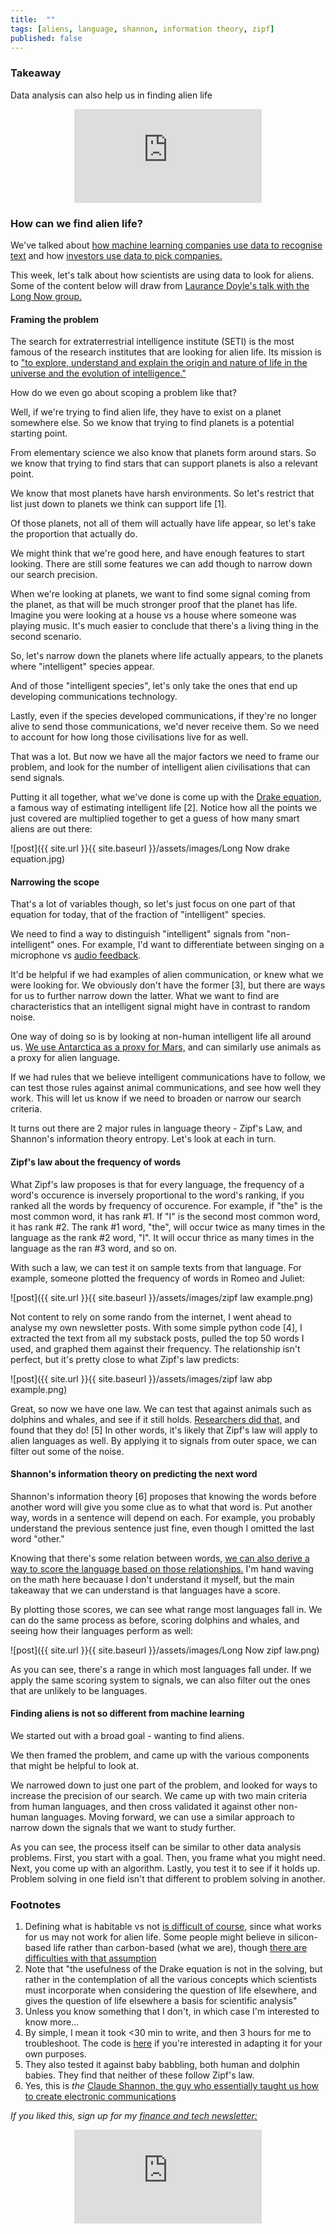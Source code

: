 ```yaml
---
title:  ""  
tags: [aliens, language, shannon, information theory, zipf]
published: false
---
```


### Takeaway

Data analysis can also help us in finding alien life

<style>
      .iframe-container {
        overflow: hidden;        
        padding-top: 50%; <!-- Calculated from the aspect ration of the content (in case of 16:9 it is 9/16= 0.5625) -->
        position: relative;
      }
      .iframe-container iframe { 
         border: 0;
         height: 100%; <!-- Finally, width and height are set to 100% so the iframe takes up 100% of the containers space. -->
         left: 0;
         position: absolute;
         top: 0;
         width: 100%;
         display: block;
         margin: 0 auto; <!-- center image -->
      }
      <!-- 4x3 Aspect Ratio -->
      .iframe-container-4x3 {
        padding-top: 75%;
      }
</style> 

<div class="iframe-container-4x3">
  <p align="center"><iframe src="https://avoidboringpeople.substack.com/embed" frameborder="0" scrolling="no"> </iframe></p>
</div>

### How can we find alien life?

We've talked about [how machine learning companies use data to recognise text](https://avoidboringpeople.substack.com/p/the-next-machine-learning-startup "ML") and how [investors use data to pick companies.](https://avoidboringpeople.substack.com/p/not-everything-is-insider-trading "invest")

This week, let's talk about how scientists are using data to look for aliens. Some of the content below will draw from [Laurance Doyle's talk with the Long Now group.](http://longnow.org/seminars/02020/apr/29/interspecies-communication-and-search-extraterrestrial-intelligence/ "Long")

#### Framing the problem

The search for extraterrestrial intelligence institute (SETI) is the most famous of the research institutes that are looking for alien life. Its mission is to ["to explore, understand and explain the origin and nature of life in the universe and the evolution of intelligence."](https://www.seti.org/about-us/mission "mission")

How do we even go about scoping a problem like that? 

Well, if we're trying to find alien life, they have to exist on a planet somewhere else. So we know that trying to find planets is a potential starting point.

From elementary science we also know that planets form around stars. So we know that trying to find stars that can support planets is also a relevant point.

We know that most planets have harsh environments. So let's restrict that list just down to planets we think can support life \[1\].

Of those planets, not all of them will actually have life appear, so let's take the proportion that actually do.

We might think that we're good here, and have enough features to start looking. There are still some features we can add though to narrow down our search precision. 

When we're looking at planets, we want to find some signal coming from the planet, as that will be much stronger proof that the planet has life. Imagine you were looking at a house vs a house where someone was playing music. It's much easier to conclude that there's a living thing in the second scenario. 

So, let's narrow down the planets where life actually appears, to the planets where "intelligent" species appear.

And of those "intelligent species", let's only take the ones that end up developing communications technology. 

Lastly, even if the species developed communications, if they're no longer alive to send those communications, we'd never receive them. So we need to account for how long those civilisations live for as well.

That was a lot. But now we have all the major factors we need to frame our problem, and look for the number of intelligent alien civilisations that can send signals.

Putting it all together, what we've done is come up with the [Drake equation](https://en.wikipedia.org/wiki/Drake_equation#:~:text=The%20Drake%20equation%20is%20a%20statement%20that%20stimulates%20intellectual%20curiosity,a%20part%20of%20that%20universe. "Drake"), a famous way of estimating intelligent life \[2\]. Notice how all the points we just covered are multiplied together to get a guess of how many smart aliens are out there:

![post]({{ site.url }}{{ site.baseurl }}/assets/images/Long Now drake equation.jpg)

#### Narrowing the scope 

That's a lot of variables though, so let's just focus on one part of that equation for today, that of the fraction of "intelligent" species. 

We need to find a way to distinguish "intelligent" signals from "non-intelligent" ones. For example, I'd want to differentiate between singing on a microphone vs [audio feedback](https://en.wikipedia.org/wiki/Audio_feedback "audio"). 

It'd be helpful if we had examples of alien communication, or knew what we were looking for. We obviously don't have the former \[3\], but there are ways for us to further narrow down the latter. What we want to find are characteristics that an intelligent signal might have in contrast to random noise.

One way of doing so is by looking at non-human intelligent life all around us. [We use Antarctica as a proxy for Mars,](https://www.cnn.com/2015/12/09/health/white-mars-antarctica-concordia/index.html "Mars") and can similarly use animals as a proxy for alien language. 

If we had rules that we believe intelligent communications have to follow, we can test those rules against animal communications, and see how well they work. This will let us know if we need to broaden or narrow our search criteria.

It turns out there are 2 major rules in language theory - Zipf's Law, and Shannon's information theory entropy. Let's look at each in turn.

#### Zipf's law about the frequency of words

What Zipf's law proposes is that for every language, the frequency of a word's occurence is inversely proportional to the word's ranking, if you ranked all the words by frequency of occurence. For example, if "the" is the most common word, it has rank #1. If "I" is the second most common word, it has rank #2. The rank #1 word, "the", will occur twice as many times in the language as the rank #2 word, "I". It will occur thrice as many times in the language as the ran #3 word, and so on.

With such a law, we can test it on sample texts from that language. For example, someone plotted the frequency of words in Romeo and Juliet:

![post]({{ site.url }}{{ site.baseurl }}/assets/images/zipf law example.png)

Not content to rely on some rando from the internet, I went ahead to analyse my own newsletter posts. With some simple python code \[4\], I extracted the text from all my substack posts, pulled the top 50 words I used, and graphed them against their frequency. The relationship isn't perfect, but it's pretty close to what Zipf's law predicts:

![post]({{ site.url }}{{ site.baseurl }}/assets/images/zipf law abp example.png)

Great, so now we have one law. We can test that against animals such as dolphins and whales, and see if it still holds. [Researchers did that,](https://www.seti.org/animal-communications-information-theory-and-search-extraterrestrial-intelligence-seti#:~:text=We%20also%20found%20that%20bottlenose,Zipf's%20Law%20distribution%20of%20signals.&text=In%20other%20words%2C%20baby%20bottlenose,start%20to%20whistle%20like%20adults. "dolphin") and found that they do! \[5\] In other words, it's likely that Zipf's law will apply to alien languages as well. By applying it to signals from outer space, we can filter out some of the noise.

#### Shannon's information theory on predicting the next word

Shannon's information theory \[6\] proposes that knowing the words before another word will give you some clue as to what that word is. Put another way, words in a sentence will depend on each. For example, you probably understand the previous sentence just fine, even though I omitted the last word "other."

Knowing that there's some relation between words, [we can also derive a way to score the language based on those relationships.](https://langev.com/pdf/plotkin00languageEvolution.pdf "shannon") I'm hand waving on the math here becauase I don't understand it myself, but the main takeaway that we can understand is that languages have a score. 

By plotting those scores, we can see what range most languages fall in. We can do the same process as before, scoring dolphins and whales, and seeing how their languages perform as well:

![post]({{ site.url }}{{ site.baseurl }}/assets/images/Long Now zipf law.png)

As you can see, there's a range in which most languages fall under. If we apply the same scoring system to signals, we can also filter out the ones that are unlikely to be languages.

#### Finding aliens is not so different from machine learning

We started out with a broad goal - wanting to find aliens. 

We then framed the problem, and came up with the various components that might be helpful to look at.

We narrowed down to just one part of the problem, and looked for ways to increase the precision of our search. We came up with two main criteria from human languages, and then cross validated it against other non-human languages. Moving forward, we can use a similar approach to narrow down the signals that we want to study further.

As you can see, the process itself can be similar to other data analysis problems. First, you start with a goal. Then, you frame what you might need. Next, you come up with an algorithm. Lastly, you test it to see if it holds up. Problem solving in one field isn't that different to problem solving in another. 

### Footnotes

1. Defining what is habitable vs not [is difficult of course,](https://en.wikipedia.org/wiki/Circumstellar_habitable_zone "zone") since what works for us may not work for alien life. Some people might believe in silicon-based life rather than carbon-based (what we are), though [there are difficulties with that assumption](https://astronomy.stackexchange.com/questions/20858/why-do-aliens-have-to-be-carbon-based-lifeforms "carbon")
2. Note that "the usefulness of the Drake equation is not in the solving, but rather in the contemplation of all the various concepts which scientists must incorporate when considering the question of life elsewhere, and gives the question of life elsewhere a basis for scientific analysis"
3. Unless you know something that I don't, in which case I'm interested to know more...
4. By simple, I mean it took <30 min to write, and then 3 hours for me to troubleshoot. The code is [here](https://github.com/leonlinsx/ABP-code/blob/master/Python-projects/File%20extractor.py "git") if you're interested in adapting it for your own purposes. 
5. They also tested it against baby babbling, both human and dolphin babies. They find that neither of these follow Zipf's law.
6. Yes, this is *the* [Claude Shannon, the guy who essentially taught us how to create electronic communications](https://www.itsoc.org/about/shannon "Shannon")

*If you liked this, sign up for my [finance and tech newsletter:](https://avoidboringpeople.substack.com/ "ABP")*

<div class="iframe-container-4x3">
  <p align="center"><iframe src="https://avoidboringpeople.substack.com/embed" frameborder="0" scrolling="no"> </iframe></p>
</div>
